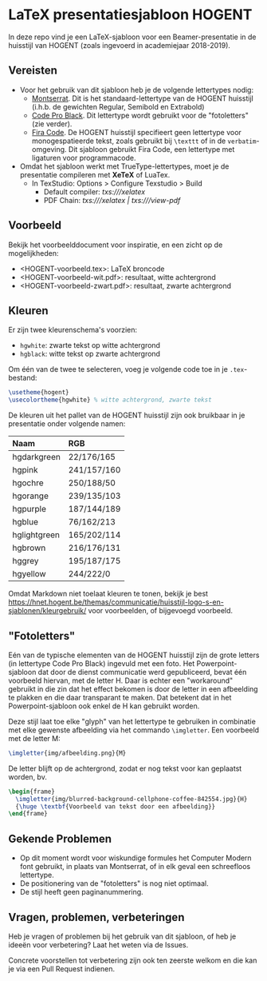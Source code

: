 # LaTeX presentatiesjabloon HOGENT

In deze repo vind je een LaTeX-sjabloon voor een Beamer-presentatie in de huisstijl van HOGENT (zoals ingevoerd in academiejaar 2018-2019).

## Vereisten

- Voor het gebruik van dit sjabloon heb je de volgende lettertypes nodig:
    - [Montserrat](https://fonts.google.com/specimen/Montserrat). Dit is het standaard-lettertype van de HOGENT huisstijl (i.h.b. de gewichten Regular, Semibold en Extrabold)
    - [Code Pro Black](https://www.dafontfree.net/freefonts-code-pro-black-f62435.htm). Dit lettertype wordt gebruikt voor de "fotoletters" (zie verder).
    - [Fira Code](https://github.com/tonsky/FiraCode). De HOGENT huisstijl specifieert geen lettertype voor monogespatieerde tekst, zoals gebruikt bij `\texttt` of in de `verbatim`-omgeving. Dit sjabloon gebruikt Fira Code, een lettertype met ligaturen voor programmacode.
- Omdat het sjabloon werkt met TrueType-lettertypes, moet je de presentatie compileren met **XeTeX** of LuaTex.
    - In TexStudio: Options > Configure Texstudio > Build
        - Default compiler: _txs:///xelatex_
        - PDF Chain: _txs:///xelatex | txs:///view-pdf_

## Voorbeeld

Bekijk het voorbeelddocument voor inspiratie, en een zicht op de mogelijkheden:

- <HOGENT-voorbeeld.tex>: LaTeX broncode
- <HOGENT-voorbeeld-wit.pdf>: resultaat, witte achtergrond
- <HOGENT-voorbeeld-zwart.pdf>: resultaat, zwarte achtergrond

## Kleuren

Er zijn twee kleurenschema's voorzien:

- `hgwhite`: zwarte tekst op witte achtergrond
- `hgblack`: witte tekst op zwarte achtergrond

Om één van de twee te selecteren, voeg je volgende code toe in je `.tex`-bestand:

```latex
\usetheme{hogent}
\usecolortheme{hgwhite} % witte achtergrond, zwarte tekst
```

De kleuren uit het pallet van de HOGENT huisstijl zijn ook bruikbaar in je presentatie onder volgende namen:

| Naam         | RGB         |
| :--          | :--         |
| hgdarkgreen  | 22/176/165  |
| hgpink       | 241/157/160 |
| hgochre      | 250/188/50  |
| hgorange     | 239/135/103 |
| hgpurple     | 187/144/189 |
| hgblue       | 76/162/213  |
| hglightgreen | 165/202/114 |
| hgbrown      | 216/176/131 |
| hggrey       | 195/187/175 |
| hgyellow     | 244/222/0   |

Omdat Markdown niet toelaat kleuren te tonen, bekijk je best <https://hnet.hogent.be/themas/communicatie/huisstijl-logo-s-en-sjablonen/kleurgebruik/> voor voorbeelden, of bijgevoegd voorbeeld.

## "Fotoletters"

Eén van de typische elementen van de HOGENT huisstijl zijn de grote letters (in lettertype Code Pro Black) ingevuld met een foto. Het Powerpoint-sjabloon dat door de dienst communicatie werd gepubliceerd, bevat één voorbeeld hiervan, met de letter H. Daar is echter een "workaround" gebruikt in die zin dat het effect bekomen is door de letter in een afbeelding te plakken en die daar transparant te maken. Dat betekent dat in het Powerpoint-sjabloon ook enkel de H kan gebruikt worden.

Deze stijl laat toe elke "glyph" van het lettertype te gebruiken in combinatie met elke gewenste afbeelding via het commando `\imgletter`. Een voorbeeld met de letter M:

```latex
\imgletter{img/afbeelding.png}{M}
```

De letter blijft op de achtergrond, zodat er nog tekst voor kan geplaatst worden, bv.


```latex
\begin{frame}
  \imgletter{img/blurred-background-cellphone-coffee-842554.jpg}{H}
  {\huge \textbf{Voorbeeld van tekst door een afbeelding}}
\end{frame}
```

## Gekende Problemen

- Op dit moment wordt voor wiskundige formules het Computer Modern font gebruikt, in plaats van Montserrat, of in elk geval een schreefloos lettertype.
- De positionering van de "fotoletters" is nog niet optimaal.
- De stijl heeft geen paginanummering.

## Vragen, problemen, verbeteringen

Heb je vragen of problemen bij het gebruik van dit sjabloon, of heb je ideeën voor verbetering? Laat het weten via de Issues.

Concrete voorstellen tot verbetering zijn ook ten zeerste welkom en die kan je via een Pull Request indienen.
